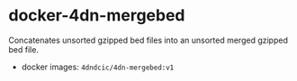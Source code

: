# docker-4dn-mergebed

Concatenates unsorted gzipped bed files into an unsorted merged gzipped bed file.
* docker images: `4dndcic/4dn-mergebed:v1`


